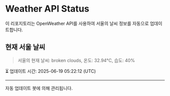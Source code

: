 
# Weather API Status

이 리포지토리는 OpenWeather API를 사용하여 서울의 날씨 정보를 자동으로 업데이트합니다.

## 현재 서울 날씨
> 서울의 현재 날씨: broken clouds, 온도: 32.94°C, 습도: 40%

⏳ 업데이트 시간: 2025-06-19 05:22:12 (UTC)

---
자동 업데이트 봇에 의해 관리됩니다.
